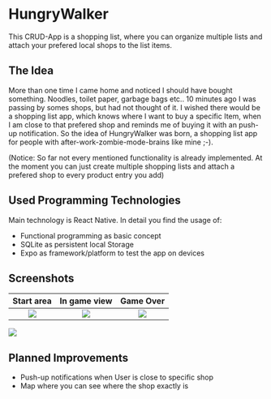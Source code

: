 # HungryWalker
This CRUD-App is a shopping list, where you can organize multiple lists and attach your prefered local shops to the list items.

## The Idea

More than one time I came home and noticed I should have bought something. Noodles, toilet paper, garbage bags etc.. 
10 minutes ago I was passing by somes shops, but had not thought of it. I wished there would be a shopping list app, which knows where I want to buy a specific Item,
when I am close to that prefered shop and reminds me of buying it with an push-up notification. So the idea of 
HungryWalker was born, a shopping list app for people with after-work-zombie-mode-brains like mine ;-).

(Notice: So far not every mentioned functionality is already implemented. At the moment you can just create multiple shopping lists and 
attach a prefered shop to every product entry you add)

## Used Programming Technologies

Main technology is React Native. In detail you find the usage of: 
 - Functional programming as basic concept
 - SQLite as persistent local Storage
 - Expo as framework/platform to test the app on devices

 ## Screenshots
 |          Start area           |             In game view              |       Game Over          |
| :----------------------------: | :------------------------------: | :------------------: |
| ![](./public/screenshots_finishedApp/startArea.png) | ![](./public/screenshots_finishedApp/ingame_view.png)  | ![](./public/screenshots_finishedApp/GameOverDialog.png) |


![](./img/screenshots_finishedApp/startArea.png) 

## Planned Improvements
- Push-up notifications when User is close to specific shop
- Map where you can see where the shop exactly is



